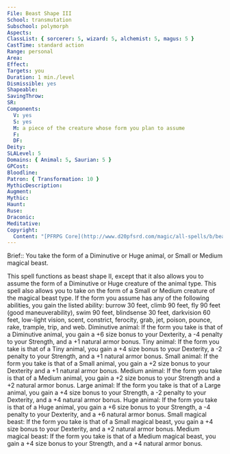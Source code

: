 ```yaml
---
File: Beast Shape III
School: transmutation
Subschool: polymorph
Aspects: 
ClassList: { sorcerer: 5, wizard: 5, alchemist: 5, magus: 5 }
CastTime: standard action
Range: personal
Area: 
Effect: 
Targets: you
Duration: 1 min./level
Dismissible: yes
Shapeable: 
SavingThrow: 
SR: 
Components:
  V: yes
  S: yes
  M: a piece of the creature whose form you plan to assume
  F: 
  DF: 
Deity: 
SLALevel: 5
Domains: { Animal: 5, Saurian: 5 }
GPCost: 
Bloodline: 
Patron: { Transformation: 10 }
MythicDescription: 
Augment: 
Mythic: 
Haunt: 
Ruse: 
Draconic: 
Meditative: 
Copyright:
  Content: "[PFRPG Core](http://www.d20pfsrd.com/magic/all-spells/b/beast-shape-i#TOC-Beast-Shape-III)"
---
```

Brief:: You take the form of a Diminutive or Huge animal, or Small or Medium magical beast.

This spell functions as beast shape II, except that it also allows you to assume the form of a Diminutive or Huge creature of the animal type. This spell also allows you to take on the form of a Small or Medium creature of the magical beast type. If the form you assume has any of the following abilities, you gain the listed ability: burrow 30 feet, climb 90 feet, fly 90 feet (good maneuverability), swim 90 feet, blindsense 30 feet, darkvision 60 feet, low-light vision, scent, constrict, ferocity, grab, jet, poison, pounce, rake, trample, trip, and web. Diminutive animal: If the form you take is that of a Diminutive animal, you gain a +6 size bonus to your Dexterity, a -4 penalty to your Strength, and a +1 natural armor bonus. Tiny animal: If the form you take is that of a Tiny animal, you gain a +4 size bonus to your Dexterity, a -2 penalty to your Strength, and a +1 natural armor bonus. Small animal: If the form you take is that of a Small animal, you gain a +2 size bonus to your Dexterity and a +1 natural armor bonus. Medium animal: If the form you take is that of a Medium animal, you gain a +2 size bonus to your Strength and a +2 natural armor bonus. Large animal: If the form you take is that of a Large animal, you gain a +4 size bonus to your Strength, a -2 penalty to your Dexterity, and a +4 natural armor bonus. Huge animal: If the form you take is that of a Huge animal, you gain a +6 size bonus to your Strength, a -4 penalty to your Dexterity, and a +6 natural armor bonus. Small magical beast: If the form you take is that of a Small magical beast, you gain a +4 size bonus to your Dexterity, and a +2 natural armor bonus. Medium magical beast: If the form you take is that of a Medium magical beast, you gain a +4 size bonus to your Strength, and a +4 natural armor bonus.

